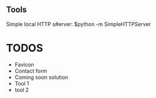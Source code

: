 ## Tools ##
Simple local HTTP s#erver:
$python -m SimpleHTTPServer

# TODOS ##
* Favicon
* Contact form
* Coming soon solution
* Tool 1
* tool 2
